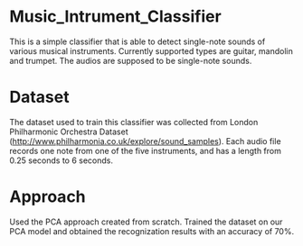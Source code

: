 # Music_Intrument_Classifier
This is a simple classifier that is able to detect single-note sounds of various musical instruments. Currently supported types are guitar, mandolin and trumpet. The audios are supposed to be single-note sounds.

# Dataset
The dataset used to train this classifier was collected from London Philharmonic Orchestra Dataset (http://www.philharmonia.co.uk/explore/sound_samples). Each audio file records one note from one of the five instruments, and has a length from 0.25 seconds to 6 seconds.

# Approach
Used the PCA approach created from scratch. Trained the dataset on our PCA model and obtained the recognization results with an accuracy of 70%.
